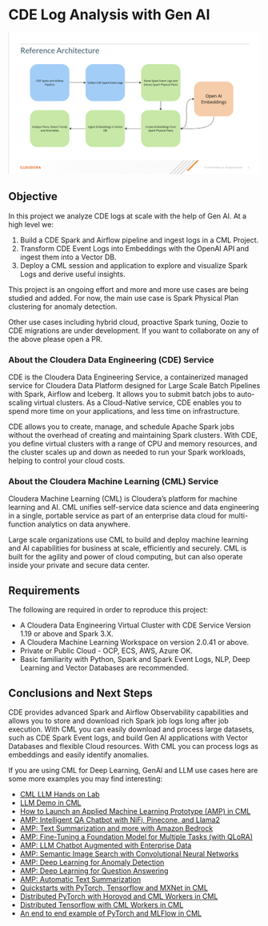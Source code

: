 # CDE Log Analysis with Gen AI

![alt text](img/ref_arch.png)

## Objective

In this project we analyze CDE logs at scale with the help of Gen AI. At a high level we:

1. Build a CDE Spark and Airflow pipeline and ingest logs in a CML Project.
2. Transform CDE Event Logs into Embeddings with the OpenAI API and ingest them into a Vector DB.
3. Deploy a CML session and application to explore and visualize Spark Logs and derive useful insights.

This project is an ongoing effort and more and more use cases are being studied and added. For now, the main use case is Spark Physical Plan clustering for anomaly detection.

Other use cases including hybrid cloud, proactive Spark tuning, Oozie to CDE migrations are under development. If you want to collaborate on any of the above please open a PR.

### About the Cloudera Data Engineering (CDE) Service

CDE is the Cloudera Data Engineering Service, a containerized managed service for Cloudera Data Platform designed for Large Scale Batch Pipelines with Spark, Airflow and Iceberg. It allows you to submit batch jobs to auto-scaling virtual clusters. As a Cloud-Native service, CDE enables you to spend more time on your applications, and less time on infrastructure.

CDE allows you to create, manage, and schedule Apache Spark jobs without the overhead of creating and maintaining Spark clusters. With CDE, you define virtual clusters with a range of CPU and memory resources, and the cluster scales up and down as needed to run your Spark workloads, helping to control your cloud costs.

### About the Cloudera Machine Learning (CML) Service

Cloudera Machine Learning (CML) is Cloudera’s platform for machine learning and AI. CML unifies self-service data science and data engineering in a single, portable service as part of an enterprise data cloud for multi-function analytics on data anywhere.

Large scale organizations use CML to build and deploy machine learning and AI capabilities for business at scale, efficiently and securely. CML is built for the agility and power of cloud computing, but can also operate inside your private and secure data center.

## Requirements

The following are required in order to reproduce this project:

* A Cloudera Data Engineering Virtual Cluster with CDE Service Version 1.19 or above and Spark 3.X.
* A Cloudera Machine Learning Workspace on version 2.0.41 or above.
* Private or Public Cloud - OCP, ECS, AWS, Azure OK.
* Basic familiarity with Python, Spark and Spark Event Logs, NLP, Deep Learning and Vector Databases are recommended.

## Conclusions and Next Steps

CDE provides advanced Spark and Airflow Observability capabilities and allows you to store and download rich Spark job logs long after job execution. With CML you can easily download and process large datasets, such as CDE Spark Event logs, and build Gen AI applications with Vector Databases and flexible Cloud resources. With CML you can process logs as embeddings and easily identify anomalies.

If you are using CML for Deep Learning, GenAI and LLM use cases here are some more examples you may find interesting:

* [CML LLM Hands on Lab](https://github.com/SuperEllipse/CML-LLM-HOL-Workshop)
* [LLM Demo in CML](https://github.com/SuperEllipse/LLM-demo-on-CML)
* [How to Launch an Applied Machine Learning Prototype (AMP) in CML](https://docs.cloudera.com/machine-learning/cloud/applied-ml-prototypes/topics/ml-amps-overview.html)
* [AMP: Intelligent QA Chatbot with NiFi, Pinecone, and Llama2](https://github.com/cloudera/CML_AMP_Intelligent-QA-Chatbot-with-NiFi-Pinecone-and-Llama2)
* [AMP: Text Summarization and more with Amazon Bedrock](https://github.com/cloudera/CML_AMP_AI_Text_Summarization_with_Amazon_Bedrock)
* [AMP: Fine-Tuning a Foundation Model for Multiple Tasks (with QLoRA)](https://github.com/cloudera/CML_AMP_Finetune_Foundation_Model_Multiple_Tasks)
* [AMP: LLM Chatbot Augmented with Enterprise Data](https://github.com/cloudera/CML_AMP_LLM_Chatbot_Augmented_with_Enterprise_Data)
* [AMP: Semantic Image Search with Convolutional Neural Networks](https://github.com/cloudera/CML_AMP_Image_Analysis)
* [AMP: Deep Learning for Anomaly Detection](https://github.com/cloudera/CML_AMP_Anomaly_Detection)
* [AMP: Deep Learning for Question Answering](https://github.com/cloudera/CML_AMP_Question_Answering)
* [AMP: Automatic Text Summarization](https://github.com/cloudera/CML_AMP_Summarize)
* [Quickstarts with PyTorch, Tensorflow and MXNet in CML](https://github.com/pdefusco/cml_deeplearning)
* [Distributed PyTorch with Horovod and CML Workers in CML](https://github.com/pdefusco/Distributed_PyTorch_Horovod)
* [Distributed Tensorflow with CML Workers in CML](https://github.com/pdefusco/Distributed_Tensorflow_CML)
* [An end to end example of PyTorch and MLFlow in CML](https://github.com/pdefusco/CML_MLFlow_PyTorch)
